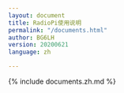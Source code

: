 ```yaml
---
layout: document
title: RadioPi使用说明
permalink: "/documents.html"
author: BG6LH
version: 20200621
language: zh

---
```


{% include documents.zh.md %}